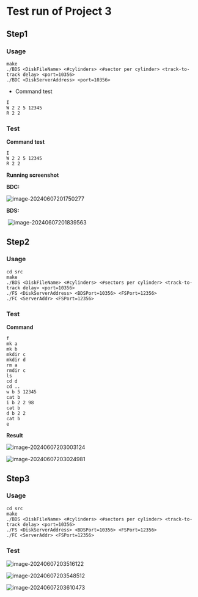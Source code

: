 # Test run of Project 3

## Step1

### Usage

```shell
make
./BDS <DiskFileName> <#cylinders> <#sector per cylinder> <track-to-track delay> <port=10356>	
./BDC <DiskServerAddress> <port=10356>	
```

- Command test


```shell
I
W 2 2 5 12345
R 2 2
```

### Test

**Command test**

```shell
I
W 2 2 5 12345
R 2 2
```

**Running screenshot**

**BDC:**

![image-20240607201750277](C:\Users\w\AppData\Roaming\Typora\typora-user-images\image-20240607201750277.png)

**BDS:**

​		![image-20240607201839563](C:\Users\w\AppData\Roaming\Typora\typora-user-images\image-20240607201839563.png)



## Step2

### Usage

```shell
cd src
make
./BDS <DiskFileName> <#cylinders> <#sectors per cylinder> <track-to-track delay> <port=10356>
./FS <DiskServerAddress> <BDSPort=10356> <FSPort=12356>
./FC <ServerAddr> <FSPort=12356>
```

### Test

**Command** 

```shell
f
mk a
mk b
mkdir c
mkdir d
rm a
rmdir c
ls
cd d
cd ..
w b 5 12345
cat b
i b 2 2 98
cat b
d b 2 2 
cat b
e
```

**Result**

![image-20240607203003124](C:\Users\w\AppData\Roaming\Typora\typora-user-images\image-20240607203003124.png)

![image-20240607203024981](C:\Users\w\AppData\Roaming\Typora\typora-user-images\image-20240607203024981.png)

## Step3

### Usage

```shell
cd src
make
./BDS <DiskFileName> <#cylinders> <#sectors per cylinder> <track-to-track delay> <port=10356>
./FS <DiskServerAddress> <BDSPort=10356> <FSPort=12356>
./FC <ServerAddr> <FSPort=12356>

```

### Test

![image-20240607203516122](C:\Users\w\AppData\Roaming\Typora\typora-user-images\image-20240607203516122.png)

![image-20240607203548512](C:\Users\w\AppData\Roaming\Typora\typora-user-images\image-20240607203548512.png)

![image-20240607203610473](C:\Users\w\AppData\Roaming\Typora\typora-user-images\image-20240607203610473.png)